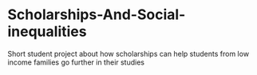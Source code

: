 # Scholarships-And-Social-inequalities
Short student project about how scholarships can help students from low income families go further in their studies  
